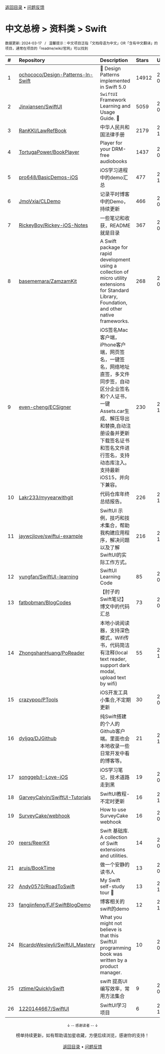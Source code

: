 <a href="https://github.com/GrowingGit/GitHub-Chinese-Top-Charts#github中文排行榜">返回目录</a> • <a href="/content/docs/feedback.md">问题反馈</a>

# 中文总榜 > 资料类 > Swift
<sub>数据更新: 2024-03-17&nbsp;&nbsp;&nbsp;/&nbsp;&nbsp;&nbsp;温馨提示：中文项目泛指「文档母语为中文」OR「含有中文翻译」的项目，通常在项目的「readme/wiki/官网」可以找到</sub>

|#|Repository|Description|Stars|Updated|
|:-|:-|:-|:-|:-|
|1|[ochococo/Design-Patterns-In-Swift](https://github.com/ochococo/Design-Patterns-In-Swift)|📖 Design Patterns implemented in Swift 5.0|14912|2024-01-18|
|2|[Jinxiansen/SwiftUI](https://github.com/Jinxiansen/SwiftUI)|`SwiftUI` Framework  Learning and Usage Guide. 🚀 |5059|2024-02-17|
|3|[RanKKI/LawRefBook](https://github.com/RanKKI/LawRefBook)|中华人民共和国法律手册|2179|2023-12-31|
|4|[TortugaPower/BookPlayer](https://github.com/TortugaPower/BookPlayer)|Player for your DRM-free audiobooks|1437|2024-03-08|
|5|[pro648/BasicDemos-iOS](https://github.com/pro648/BasicDemos-iOS)|iOS学习进程中的demo汇总|477|2023-10-04|
|6|[JmoVxia/CLDemo](https://github.com/JmoVxia/CLDemo)|记录平时博客中的Demo，持续更新|466|2024-02-29|
|7|[RickeyBoy/Rickey-iOS-Notes](https://github.com/RickeyBoy/Rickey-iOS-Notes)|一些笔记和收获，README 就是目录|367|2024-03-12|
|8|[basememara/ZamzamKit](https://github.com/basememara/ZamzamKit)|A Swift package for rapid development using a collection of micro utility extensions for Standard Library, Foundation, and other native frameworks.|268|2023-09-23|
|9|[even-cheng/ECSigner](https://github.com/even-cheng/ECSigner)|iOS签名Mac客户端，iPhone客户端，网页签名，一键签名，网络地址直签，多文件同步签，自动区分企业签名和个人证书，一键Assets.car生成、解压导出和替换,自动注册设备并更新下载签名证书和签名文件进行签名，支持动态库注入。支持最新iOS15，并向下兼容。|230|2023-12-25|
|10|[Lakr233/myyearwithgit](https://github.com/Lakr233/myyearwithgit)|代码仓库年终总结报告。|226|2023-12-24|
|11|[jaywcjlove/swiftui-example](https://github.com/jaywcjlove/swiftui-example)|SwiftUI 示例，技巧和技术集合，帮助我构建应用程序，解决问题以及了解SwiftUI的实际工作方式。|216|2023-11-29|
|12|[yungfan/SwiftUI-learning](https://github.com/yungfan/SwiftUI-learning)|SwiftUI Learning Code|85|2024-01-19|
|13|[fatbobman/BlogCodes](https://github.com/fatbobman/BlogCodes)|【肘子的Swift笔记】博文中的代码汇总|73|2024-02-26|
|14|[ZhongshanHuang/PoReader](https://github.com/ZhongshanHuang/PoReader)|本地小说阅读器，支持深色模式，Wifi传书，代码简洁有注释(local text reader, support dark modal, upload text by wifi)|55|2023-12-04|
|15|[crazypoo/PTools](https://github.com/crazypoo/PTools)|iOS开发工具小集合,不定期更新|30|2024-03-16|
|16|[dyljqq/DJGithub](https://github.com/dyljqq/DJGithub)|纯Swift搭建的个人的Github客户端。里面也会本地收录一些日常开发中看的博客等。|21|2023-12-16|
|17|[songgeb/I-Love-iOS](https://github.com/songgeb/I-Love-iOS)|iOS学习笔记，技术道路走到黑|19|2024-02-04|
|18|[GarveyCalvin/SwiftUI-Tutorials](https://github.com/GarveyCalvin/SwiftUI-Tutorials)|SwiftUI教程-不定时更新|16|2023-10-16|
|19|[SurveyCake/webhook](https://github.com/SurveyCake/webhook)|How to use SurveyCake webhook|16|2024-01-23|
|20|[reers/ReerKit](https://github.com/reers/ReerKit)|Swift 基础库. A collection of Swift extensions and utilities.|14|2024-03-14|
|21|[aruis/BookTime](https://github.com/aruis/BookTime)|做一个安静的读书人|13|2024-01-05|
|22|[Andy0570/RoadToSwift](https://github.com/Andy0570/RoadToSwift)|My Swift self-study tour 🤪 |13|2023-11-08|
|23|[fangjinfeng/FJFSwiftBlogDemo](https://github.com/fangjinfeng/FJFSwiftBlogDemo)|博客相关的swift的demo|12|2023-11-22|
|24|[RicardoWesleyli/SwiftUI_Mastery](https://github.com/RicardoWesleyli/SwiftUI_Mastery)|What you might not believe is that this SwiftUI programming book was written by a product manager.|10|2024-02-16|
|25|[rztime/QuicklySwift](https://github.com/rztime/QuicklySwift)|swift 提高UI编写效率，常用方法集合|9|2024-02-20|
|26|[1220144667/SwiftUI](https://github.com/1220144667/SwiftUI)|SwiftUI学习项目|6|2023-11-16|

<div align="center">
    <p><sub>↓ -- 感谢读者 -- ↓</sub></p>
    榜单持续更新，如有帮助请加星收藏，方便后续浏览，感谢你的支持！
</div>

<br/>

<div align="center"><a href="https://github.com/GrowingGit/GitHub-Chinese-Top-Charts#github中文排行榜">返回目录</a> • <a href="/content/docs/feedback.md">问题反馈</a></div>
